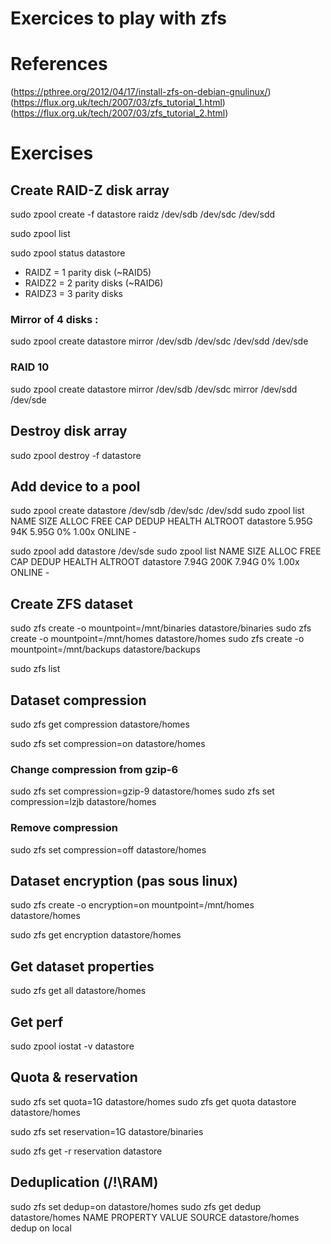 # Exercices to play with zfs
# References
(https://pthree.org/2012/04/17/install-zfs-on-debian-gnulinux/)
(https://flux.org.uk/tech/2007/03/zfs_tutorial_1.html)
(https://flux.org.uk/tech/2007/03/zfs_tutorial_2.html)

# Exercises

## Create RAID-Z disk array

sudo zpool create -f datastore raidz /dev/sdb /dev/sdc /dev/sdd

sudo zpool list

sudo zpool status datastore

* RAIDZ = 1 parity disk (~RAID5)
* RAIDZ2 = 2 parity disks (~RAID6)
* RAIDZ3 = 3 parity disks

### Mirror of 4 disks :
sudo zpool create datastore mirror /dev/sdb /dev/sdc /dev/sdd /dev/sde

### RAID 10
sudo zpool create datastore mirror /dev/sdb /dev/sdc mirror /dev/sdd /dev/sde


## Destroy disk array
sudo zpool destroy -f datastore

## Add device to a pool
sudo zpool create datastore /dev/sdb /dev/sdc /dev/sdd
sudo zpool list
NAME        SIZE  ALLOC   FREE    CAP  DEDUP  HEALTH  ALTROOT
datastore  5.95G    94K  5.95G     0%  1.00x  ONLINE  -

sudo zpool add datastore /dev/sde
sudo zpool list
NAME        SIZE  ALLOC   FREE    CAP  DEDUP  HEALTH  ALTROOT
datastore  7.94G   200K  7.94G     0%  1.00x  ONLINE  -

## Create ZFS dataset

sudo zfs create -o mountpoint=/mnt/binaries datastore/binaries
sudo zfs create -o mountpoint=/mnt/homes datastore/homes
sudo zfs create -o mountpoint=/mnt/backups datastore/backups

sudo zfs list

## Dataset compression

sudo zfs get compression datastore/homes

sudo zfs set compression=on datastore/homes

### Change compression from gzip-6
sudo zfs set compression=gzip-9 datastore/homes
sudo zfs set compression=lzjb datastore/homes

### Remove compression
sudo zfs set compression=off datastore/homes

## Dataset encryption (pas sous linux)
sudo zfs create -o encryption=on mountpoint=/mnt/homes datastore/homes

sudo zfs get encryption datastore/homes

## Get dataset properties
sudo zfs get all datastore/homes

## Get perf
sudo zpool iostat -v datastore

## Quota & reservation

sudo zfs set quota=1G datastore/homes
sudo zfs get quota datastore datastore/homes

sudo zfs set reservation=1G datastore/binaries

sudo zfs get -r reservation datastore

## Deduplication (/!\RAM)
sudo zfs set dedup=on datastore/homes
sudo zfs get dedup datastore/homes
NAME             PROPERTY  VALUE          SOURCE
datastore/homes  dedup     on             local

